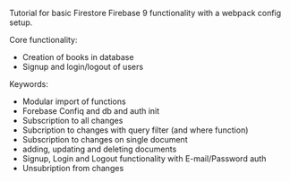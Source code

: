 Tutorial for basic Firestore Firebase 9 functionality with a webpack config setup.
 
Core functionality:
- Creation of books in database
- Signup and login/logout of users

Keywords: 
- Modular import of functions
- Forebase Confiq and db and auth init 
- Subscription to all changes
- Subcription to changes with query filter (and where function)
- Subscription to changes on single document
- adding, updating and deleting documents
- Signup, Login and Logout functionality with E-mail/Password auth
- Unsubription from changes
